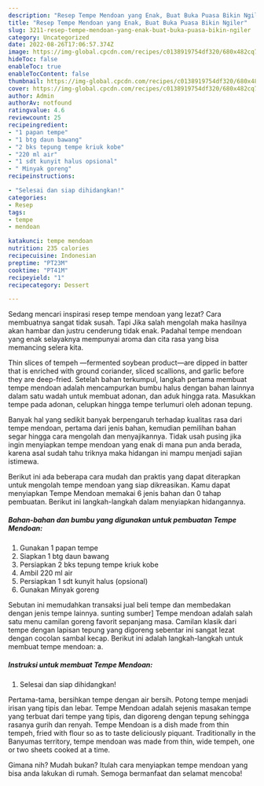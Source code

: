 ```yaml
---
description: "Resep Tempe Mendoan yang Enak, Buat Buka Puasa Bikin Ngiler"
title: "Resep Tempe Mendoan yang Enak, Buat Buka Puasa Bikin Ngiler"
slug: 3211-resep-tempe-mendoan-yang-enak-buat-buka-puasa-bikin-ngiler
category: Uncategorized
date: 2022-08-26T17:06:57.374Z
image: https://img-global.cpcdn.com/recipes/c0138919754df320/680x482cq70/tempe-mendoan-foto-resep-utama.jpg
hideToc: false
enableToc: true
enableTocContent: false
thumbnail: https://img-global.cpcdn.com/recipes/c0138919754df320/680x482cq70/tempe-mendoan-foto-resep-utama.jpg
cover: https://img-global.cpcdn.com/recipes/c0138919754df320/680x482cq70/tempe-mendoan-foto-resep-utama.jpg
author: Admin
authorAv: notfound
ratingvalue: 4.6
reviewcount: 25
recipeingredient:
- "1 papan tempe"
- "1 btg daun bawang"
- "2 bks tepung tempe kriuk kobe"
- "220 ml air"
- "1 sdt kunyit halus opsional"
- " Minyak goreng"
recipeinstructions:

- "Selesai dan siap dihidangkan!"
categories:
- Resep
tags:
- tempe
- mendoan

katakunci: tempe mendoan 
nutrition: 235 calories
recipecuisine: Indonesian
preptime: "PT23M"
cooktime: "PT41M"
recipeyield: "1"
recipecategory: Dessert

---
```



Sedang mencari inspirasi resep tempe mendoan yang lezat? Cara membuatnya sangat tidak susah. Tapi Jika salah mengolah maka hasilnya akan hambar dan justru cenderung tidak enak. Padahal tempe mendoan yang enak selayaknya mempunyai aroma dan cita rasa yang bisa memancing selera kita.


Thin slices of tempeh —fermented soybean product—are dipped in batter that is enriched with ground coriander, sliced scallions, and garlic before they are deep-fried. Setelah bahan terkumpul, langkah pertama membuat tempe mendoan adalah mencampurkan bumbu halus dengan bahan lainnya dalam satu wadah untuk membuat adonan, dan aduk hingga rata. Masukkan tempe pada adonan, celupkan hingga tempe terlumuri oleh adonan tepung.

Banyak hal yang sedikit banyak berpengaruh terhadap kualitas rasa dari tempe mendoan, pertama dari jenis bahan, kemudian pemilihan bahan segar hingga cara mengolah dan menyajikannya. Tidak usah pusing jika ingin menyiapkan tempe mendoan yang enak di mana pun anda berada, karena asal sudah tahu triknya maka hidangan ini mampu menjadi sajian istimewa.


Berikut ini ada beberapa cara mudah dan praktis yang dapat diterapkan untuk mengolah tempe mendoan yang siap dikreasikan. Kamu dapat menyiapkan Tempe Mendoan memakai 6 jenis bahan dan 0 tahap pembuatan. Berikut ini langkah-langkah dalam menyiapkan hidangannya.

<!--inarticleads1-->

##### Bahan-bahan dan bumbu yang digunakan untuk pembuatan Tempe Mendoan:

1. Gunakan 1 papan tempe
1. Siapkan 1 btg daun bawang
1. Persiapkan 2 bks tepung tempe kriuk kobe
1. Ambil 220 ml air
1. Persiapkan 1 sdt kunyit halus (opsional)
1. Gunakan  Minyak goreng


Sebutan ini memudahkan transaksi jual beli tempe dan membedakan dengan jenis tempe lainnya. sunting sumber] Tempe mendoan adalah salah satu menu camilan goreng favorit sepanjang masa. Camilan klasik dari tempe dengan lapisan tepung yang digoreng sebentar ini sangat lezat dengan cocolan sambal kecap. Berikut ini adalah langkah-langkah untuk membuat tempe mendoan: a. 

<!--inarticleads2-->

##### Instruksi untuk membuat Tempe Mendoan:


1. Selesai dan siap dihidangkan!

Pertama-tama, bersihkan tempe dengan air bersih. Potong tempe menjadi irisan yang tipis dan lebar. Tempe Mendoan adalah sejenis masakan tempe yang terbuat dari tempe yang tipis, dan digoreng dengan tepung sehingga rasanya gurih dan renyah. Tempe Mendoan is a dish made from thin tempeh, fried with flour so as to taste deliciously piquant. Traditionally in the Banyumas territory, tempe mendoan was made from thin, wide tempeh, one or two sheets cooked at a time. 

Gimana nih? Mudah bukan? Itulah cara menyiapkan tempe mendoan yang bisa anda lakukan di rumah. Semoga bermanfaat dan selamat mencoba!
